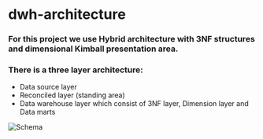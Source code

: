 # dwh-architecture

### For this project we use Hybrid architecture with 3NF structures and dimensional Kimball presentation area.

### There is a three layer architecture:
- Data source layer
- Reconciled layer (standing area)
- Data warehouse layer which consist of 3NF layer, Dimension layer and Data marts

![Schema](https://github.com/Natalia-QA1/dwh-architecture/tree/fc0c3616627608269a156fc4d8f5acc63db78b51/assets/logical_schema.png)


